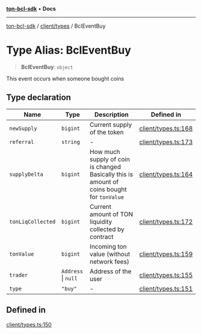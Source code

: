 [**ton-bcl-sdk**](../../../README.md) • **Docs**

***

[ton-bcl-sdk](../../../README.md) / [client/types](../README.md) / BclEventBuy

# Type Alias: BclEventBuy

> **BclEventBuy**: `object`

This event occurs when someone bought coins

## Type declaration

| Name | Type | Description | Defined in |
| ------ | ------ | ------ | ------ |
| `newSupply` | `bigint` | Current supply of the token | [client/types.ts:168](https://github.com/ton-fun-tech/ton-bcl-sdk/blob/2844ad70d72104e3115623db03ff9cc5fbf702ee/src/client/types.ts#L168) |
| `referral` | `string` | - | [client/types.ts:173](https://github.com/ton-fun-tech/ton-bcl-sdk/blob/2844ad70d72104e3115623db03ff9cc5fbf702ee/src/client/types.ts#L173) |
| `supplyDelta` | `bigint` | How much supply of coin is changed Basically this is amount of coins bought for `tonValue` | [client/types.ts:164](https://github.com/ton-fun-tech/ton-bcl-sdk/blob/2844ad70d72104e3115623db03ff9cc5fbf702ee/src/client/types.ts#L164) |
| `tonLiqCollected` | `bigint` | Current amount of TON liquidity collected by contract | [client/types.ts:172](https://github.com/ton-fun-tech/ton-bcl-sdk/blob/2844ad70d72104e3115623db03ff9cc5fbf702ee/src/client/types.ts#L172) |
| `tonValue` | `bigint` | Incoming ton value (without network fees) | [client/types.ts:159](https://github.com/ton-fun-tech/ton-bcl-sdk/blob/2844ad70d72104e3115623db03ff9cc5fbf702ee/src/client/types.ts#L159) |
| `trader` | `Address` \| `null` | Address of the user | [client/types.ts:155](https://github.com/ton-fun-tech/ton-bcl-sdk/blob/2844ad70d72104e3115623db03ff9cc5fbf702ee/src/client/types.ts#L155) |
| `type` | `"buy"` | - | [client/types.ts:151](https://github.com/ton-fun-tech/ton-bcl-sdk/blob/2844ad70d72104e3115623db03ff9cc5fbf702ee/src/client/types.ts#L151) |

## Defined in

[client/types.ts:150](https://github.com/ton-fun-tech/ton-bcl-sdk/blob/2844ad70d72104e3115623db03ff9cc5fbf702ee/src/client/types.ts#L150)
